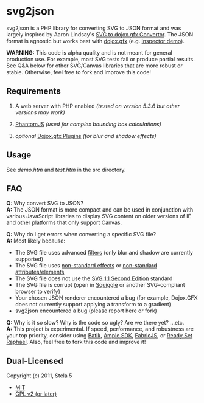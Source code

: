 # svg2json

svg2json is a PHP library for converting SVG to JSON format and was largely inspired by Aaron Lindsay's <a href="http://sourceforge.net/projects/svgtodojoxgfx/">SVG to dojox.gfx Convertor</a>.  The JSON format is agnostic but works best with <a href="http://www.dojotoolkit.org/reference-guide/dojox/gfx.html">dojox.gfx</a> (e.g. <a href="http://archive.dojotoolkit.org/nightly/dojotoolkit/dojox/gfx/demos/inspector.html">inspector demo</a>).

**WARNING:** This code is alpha quality and is not meant for general production use. For example, most SVG tests fail or produce partial results. See Q&A below for other SVG/Canvas libraries that are more robust or stable. Otherwise, feel free to fork and improve this code!

## Requirements

1. A web server with PHP enabled *(tested on version 5.3.6 but other versions may work)*

2. <a href="http://mrbluecoat.blogspot.com/2011/12/installing-phantomjs-on-ubuntu-for-use.html">PhantomJS</a> *(used for complex bounding box calculations)*

3. *optional* <a href="https://github.com/stela5/Dojox.gfx-Plugins">Dojox.gfx Plugins</a> *(for blur and shadow effects)*

## Usage

See *demo.htm* and *test.htm* in the src directory.

## FAQ

**Q:** Why convert SVG to JSON?  
**A:** The JSON format is more compact and can be used in conjunction with various JavaScript libraries to display SVG content on older versions of IE and other platforms that only support Canvas.

**Q:** Why do I get errors when converting a specific SVG file?  
**A:** Most likely because:

 * The SVG file uses advanced <a href="http://www.w3.org/TR/SVG/filters.html">filters</a> (only blur and shadow are currently supported)
 * The SVG file uses <a href="http://help.adobe.com/en_US/illustrator/cs/using/WS714a382cdf7d304e7e07d0100196cbc5f-61e4a.html">non-standard effects</a> or <a href="http://wiki.inkscape.org/wiki/index.php/TextOutputDev">non-standard attributes/elements</a>
 * The SVG file does not use the <a href="http://www.w3.org/TR/SVG/">SVG 1.1 Second Edition</a> standard
 * The SVG file is corrupt (open in <a href="http://xmlgraphics.apache.org/batik/tools/browser.html">Squiggle</a> or another SVG-compliant browser to verify)
 * Your chosen JSON renderer encountered a bug (for example, Dojox.GFX does not currently support applying a transform to a gradient)
 * svg2json encountered a bug (please report here or fork)

**Q:** Why is it so slow?  Why is the code so ugly?  Are we there yet?  ...etc.  
**A:** This project is experimental.  If speed, performance, and robustness are your top priority, consider using <a href="http://xmlgraphics.apache.org/batik/">Batik</a>, <a href="http://www.amplesdk.com/">Ample SDK</a>, <a href="https://github.com/kangax/fabric.js/">FabricJS</a>, or <a href="http://readysetraphael.com/">Ready Set Raphael</a>.  Also, feel free to fork this code and improve it!

## Dual-Licensed

Copyright (c) 2011, Stela 5

* <a href="http://www.opensource.org/licenses/mit-license.php">MIT</a>
* <a href="http://www.opensource.org/licenses/GPL-2.0">GPL v2 (or later)</a>

